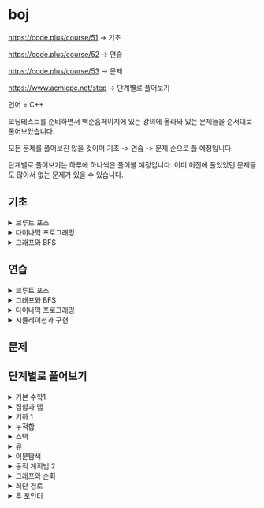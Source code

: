 # boj
https://code.plus/course/51 -> 기초

https://code.plus/course/52 -> 연습

https://code.plus/course/53 -> 문제

https://www.acmicpc.net/step -> 단계별로 풀어보기

언어 = C++

코딩테스트를 준비하면서 백준홈페이지에 있는 강의에 올라와 있는 문제들을 순서대로 풀어보았습니다.

모든 문제를 풀어보진 않을 것이며 기초 -> 연습 -> 문제 순으로 풀 예정입니다.

단계별로 풀어보기는 하루에 하나씩은 풀어볼 예정입니다. 이미 이전에 풀었었던 문제들도 많아서 없는 문제가 있을 수 있습니다.

## 기초

<details>
<summary>브루트 포스</summary>
<div markdown="1">
브루트 포스 - 재귀

  - [x] 9095번 - 1, 2, 3 더하기 -> SUCCESS
  - [x] 1759번 - 암호 만들기 -> SUCCESS
  - [X] 14501번 - 퇴사 -> SUCCESS
  - [X] 15661번 - 링크와 스타트 -> FAIL
  - [X] 2529번 - 부등호 -> FAIL
  
브루트 포스 - 순열

  - [X] 10972번 - 다음 순열 -> SUCCESS
  - [x] 10973번 - 이전 순열 -> SUCCESS
  - [x] 10974번 - 모든 순열 -> SUCCESS
  - [x] 10819번 - 차이를 최대로 -> SUCCESS
  - [x] 10971번 - 외판원 순회 2 -> SUCCESS
  - [x] 6603번 - 로또 -> SUCCESS
  
브루트 포스 - 비트마스크
  
  - [x] 11723번 - 집합 -> FAIL
  - [x] 14391번 - 종이 조각 -> FAIL

</div>
</details>

<details>
<summary>다이나믹 프로그래밍</summary>
<div markdown="1">

다이나믹 프로그래밍 Part 1

  - [x] 1463번 - 1로 만들기 -> SUCCESS
  - [x] 29095번 - 1, 2, 3 더하기 -> SUCCESS
  - [x] 11052번 - 카드 구매하기 -> SUCCESS
  - [x] 16194번 - 카드 구매하기 -> SUCCESS
  - [x] 215990번 - 1, 2, 3 더하기 5 -> FAIL
  - [x] 10844번 - 쉬운 계단 수 -> SUCCESS
  - [x] 2193번 - 이친수 -> SUCCESS
  - [x] 11053번 - 가장 긴 증가하는 부분 수열 -> SUCCESS
  - [x] 14002번 - 가장 긴 증가하는 부분 수열 4 -> SUCCESS
  - [x] 1912번 - 연속합 -> SUCCESS
  - [x] 1699번 - 제곱수의 합 -> SUCCESS
  - [x] 14501번 - 퇴사 -> FAIL
  - [x] 2225번 - 합분해 -> FAIL

다이나믹 프로그래밍 Part 2

  - [x] 15988번 - 1, 2, 3 더하기 3 -> SUCCESS
  - [x] 1149번 - RGB거리 -> FAIL
  - [x] 1309번 - 동물원 -> FAIL
  - [x] 1932번 - 정수 삼각형 -> SUCCESS
  - [x] 11054번 - 가장 긴 바이토닉 부분 수열 -> SUCCESS
  - [x] 13398번 - 연속합 2 -> SUCCESS

</div>
</details>

<details>
<summary>그래프와 BFS</summary>
<div markdown="1">

큐와 그래프

  - [x] 13023번 - ABCDE -> FAIL
  - [x] 11724번 - 연결 요소의 개수 -> SUCCESS
  - [x] 1707번 - 이분 그래프 -> FAIL
  - [x] 2667번 - 단지번호붙이기 -> SUCCESS
  - [x] 2178번 - 미로 탐색 -> SUCCESS
  - [x] 7576번 - 토마토 -> FAIL
  - [x] 7562번 - 나이트의 이동 -> SUCCESS

BFS

  - [x] 1697번 - 숨바꼭질 -> SUCCESS
  - [x] 13913번 - 숨바꼭질 4 -> FAIL
  - [x] 14226번 - 이모티콘 -> FAIL
  - [x] 13549번 - 숨바꼭질 3 -> FAIL
  - [x] 1261번 - 알고스팟 -> SUCCESS

</div>
</details>

## 연습

<details>
<summary>브루트 포스</summary>
<div markdown="1">
브루트 포스 - 재귀

  - [x] 6603번 - 로또 -> SUCCESS
  - [x] 1182번 - 부분수열의 합 -> SUCCESS
  - [x] 14225번 - 부분수열의 합 -> SUCCESS
  - [ ] 14500번 - 테트로미노
  - [x] 16197번 - 두 동전 -> FAIL
  - [x] 16198번 - 에너지 모으기 -> SUCCESS
  
브루트 포스 - 순열

  - [x] 2529번 - 부등호 -> FAIL
  - [x] 1339번 - 단어 수학 -> FAIL
  - [x] 14888번 - 연산자 끼워넣기 -> SUCCESS
  - [x] 15658번 - 연산자 끼워넣기 (2) -> SUCCESS

브루트 포스 - 기타
  - [x] 1062번 - 가르침 -> SUCCESS
  - [x] 13460번 - 구슬 탈출 2 -> FAIL
  - [ ] 12100번 - 2048 (Easy)
  - [x] 2003번 - 수들의 합 2 -> SUCCESS
  - [x] 1806번 - 부분합 -> SUCCESS
  - [x] 1644번 - 소수의 연속합 -> SUCCESS
  - [x] 1208번 - 부분수열의 합 2 -> FAIL
  - [x] 2143번 - 두 배열의 합 -> FAIL

</div>
</details>

<details>
<summary>그래프와 BFS</summary>
<div markdown="1">

그래프 알고리즘

  - [ ] 16929번 - Two Dots
  - [ ] 16947번 - 서울 지하철 2호선
  - [ ] 12946번 - 육각 보드
  - [ ] 16940번 - BFS 스페셜 저지
  - [ ] 16964번 - DFS 스페셜 저지

BFS 알고리즘

  - [ ] 16928번 - 뱀과 사다리 게임
  - [ ] 16948번 - 데스 나이트
  - [ ] 14502번 - 연구소
  - [ ] 12886번 - 돌 그룹
  - [ ] 2206번 - 벽 부수고 이동하기
  - [ ] 14442번 - 벽 부수고 이동하기 2
  - [ ] 16933번 - 벽 부수고 이동하기 3
  - [ ] 16946번 - 벽 부수고 이동하기 4
  - [ ] 16954번 - 움직이는 미로 탈출
  - [ ] 16236번 - 아기 상어
  - [ ] 6087번 - 레이저 통신
  - [ ] 1963번 - 소수 경로
  - [ ] 10026번 - 적록색약
  - [ ] 14395번 - 4연산
  - [ ] 5014번 - 스타트링크
  - [ ] 9376번 - 탈옥
  - [ ] 1600번 - 말이 되고픈 원숭이
  - [ ] 17086번 - 아기 상어 2
  - [ ] 4991번 - 로봇 청소기
  - [ ] 2234번 - 성곽
  - [ ] 12906번 - 새로운 하노이 탑
  - [ ] 17141번 - 연구소 2
  - [ ] 17142번 - 연구소 3

</div>
</details>

<details>
<summary>다이나믹 프로그래밍</summary>
<div markdown="1">

다이나믹 프로그래밍

  - [ ] 11048번 - 이동하기
  - [ ] 11060번 - 점프 점프
  - [ ] 10942번 - 팰린드롬?
  - [ ] 15989번 - 1, 2, 3 더하기 4
  - [ ] 11066번 - 파일 합치기
  - [ ] 12865번 - 평범한 배낭
  - [ ] 1495번 - 기타리스트
  - [ ] 12869번 - 뮤탈리스크
  - [ ] 10422번 - 괄호
  - [ ] 2293번 - 동전 1
  - [ ] 2294번 - 동전 2
  - [ ] 11058번 - 크리보드
  - [ ] 9251번 - LCS
  - [ ] 9252번 - LCS 2
  - [ ] 5582번 - 공통 부분 문자열
  - [ ] 5557번 - 1학년

</div>
</details>

<details>
<summary>시뮬레이션과 구현</summary>
<div markdown="1">

시뮬레이션과 구현

  - [x] 16234번 - 인구 이동 -> SUCCESS
  - [ ] 16235번 - 나무 재테크
  - [ ] 17144번 - 미세먼지 안녕!
  - [ ] 17143번 - 낚시왕
  - [ ] 17140번 - 이차원 배열과 연산
  - [ ] 17780번 - 새로운 게임
  - [ ] 17837번 - 새로운 게임 2
  - [ ] 17822번 - 원판 돌리기
  - [ ] 16939번 - 2×2×2 큐브
  - [ ] 16974번 - 레벨 햄버거
  - [ ] 20061번 - 모노미노도미노 2
  - [ ] 19236번 - 청소년 상어
  - [ ] 19237번 - 어른 상어

</div>
</details>

## 문제

## 단계별로 풀어보기

<details>
<summary>기본 수학1</summary>
<div markdown="1">
  - [x] 10757번 - 큰 수 A + B -> SUCCESS
</div>
</details>

<details>
<summary>집합과 맵</summary>
<div markdown="1">
  - [x] 1620번 - 나는야 포켓몬 마스터 이다솜 -> SUCCESS
  - [x] 1764번 - 듣보잡 -> SUCCESS
</div>
</details>

<details>
<summary>기하 1</summary>
<div markdown="1">
  - [x] 2477번 - 참외밭 -> FAIL
  - [x] 1358번 - 하키 -> SUCCESS
</div>
</details>


<details>
<summary>누적합</summary>
<div markdown="1">
  - [x] 16139번 - 인간-컴퓨터 상호작용 -> SUCCESS
  - [x] 10986번 - 나머지 합 -> FAIL
  - [x] 11660번 - 구간 합 구하기 5 -> FAIL
</div>
</details>

<details>
<summary>스택</summary>
<div markdown="1">
  - [x] 10773번 - 제로 -> SUCCESS
  - [x] 1874번 - 스택 수열 -> FAIL
  - [x] 17298번 - 오큰수 -> SUCCESS
</div>
</details>

<details>
<summary>큐</summary>
<div markdown="1">
  - [x] 11866번 - 요세푸스 문제 0 -> SUCCESS
  - [x] 1966번 - 프린터 큐 -> SUCCESS
  - [x] 1021번 - 회전하는 큐 -> SUCCESS
</div>
</details>

<details>
<summary>이분탐색</summary>
<div markdown="1">
  - [x] 2110번 - 공유기 설치 -> FAIL
  - [x] 1300번 - K번째 수 -> FAIL
  - [x] 12015번 - 가장 긴 증가하는 부분 수열 2 -> FAIL
</div>
</details>

<details>
<summary>동적 계획법 2</summary>
<div markdown="1">
  - [x] 11066번 - 파일 합치기 -> FAIL
  - [x] 11049번 - 행렬 곱셈 순서 -> SUCCESS
  - [x] 1520번 - 내리막 길 -> FAIL
  - [x] 10942번 - 팰린드롬? -> FAIL
  - [x] 2629번 - 양팔저울 -> FAIL
  - [x] 2293번 - 동전 1 -> FAIL
  - [x] 7579번 - 앱 -> FAIL
</div>
</details>

<details>
<summary>그래프와 순회</summary>
<div markdown="1">
  - [x] 24479번 - 알고리즘 수업 - 깊이 우선 탐색 1 -> SUCCESS
  - [x] 24480번 - 알고리즘 수업 - 깊이 우선 탐색 2 -> SUCCESS
  - [x] 24444번 - 알고리즘 수업 - 너비 우선 탐색 1 -> SUCCESS
  - [x] 24445번 - 알고리즘 수업 - 너비 우선 탐색 2 -> SUCCESS
  - [x] 2606번 - 바이러스 -> SUCCESS
  - [x] 1260번 - DFS와 BFS -> SUCCESS
  - [x] 2667번 - 단지번호붙이기 -> SUCCESS
  - [x] 1012번 - 유기농 배추 -> SUCCESS
  - [x] 2178번 - 미로탐색 -> SUCCESS
  - [x] 7576번 - 토마토 -> SUCCESS
  - [x] 7569번 - 토마토 -> SUCCESS
  - [x] 1697번 - 숨바꼭질 -> SUCCESS
  - [x] 7562번 - 나이트의 이동 -> SUCCESS
  - [x] 16928번 - 뱀과 사다리 게임 -> FAIL
  - [x] 2206번 - 벽부수고 이동하기 -> FAIL
  - [x] 1707번 - 이분 그래프 -> FAIL
</div>
</details>

<details>
<summary>최단 경로</summary>
<div markdown="1">
  - [x] 1753번 - 최단경로 -> FAIL
  - [x] 1504번 - 특정한 최단 경로 -> FAIL
  - [x] 13549번 - 숨바꼭질 3 -> SUCCESS
  - [x] 9370번 - 미확인 도착지 -> SUCCESS
  - [x] 11657번 - 타임머신 -> FAIL
  - [x] 11404번 - 플로이드 -> SUCCESS
  - [x] 1956번 - 운동 -> SUCCESS
</div>
</details>

<details>
<summary>투 포인터</summary>
<div markdown="1">
  - [x] 3273번 - 두 수의 합 -> SUCCESS
  - [x] 2470번 - 두 용액 -> FAIL
  - [x] 1806번 - 부분합 -> SUCCESS
  - [x] 1644번 - 소수의 연속합 -> FAIL
  - [ ] 1450번 - 냅색문제
</div>
</details>